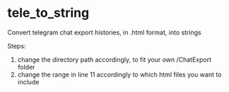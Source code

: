 # tele_to_string

Convert telegram chat export histories, in .html format, into strings

Steps:
1. change the directory path accordingly, to fit your own /ChatExport folder
2. change the range in line 11 accordingly to which html files you want to include
